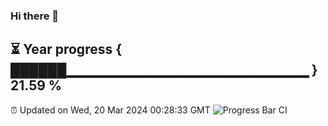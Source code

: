 ### Hi there 👋
⏳ Year progress { ██████▁▁▁▁▁▁▁▁▁▁▁▁▁▁▁▁▁▁▁▁▁▁▁▁ } 21.59 %
---
⏰ Updated on Wed, 20 Mar 2024 00:28:33 GMT
![Progress Bar CI](https://github.com/Moyi321/Moyi321/workflows/Progress%20Bar%20CI/badge.svg)
